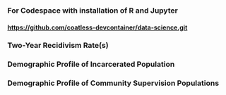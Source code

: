 ### For Codespace with installation of R and Jupyter
#### https://github.com/coatless-devcontainer/data-science.git

### Two-Year Recidivism Rate(s)

### Demographic Profile of Incarcerated Population

### Demographic Profile of Community Supervision Populations
